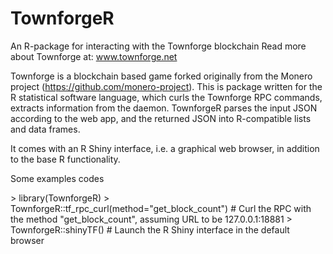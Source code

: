 # TownforgeR
An R-package for interacting with the Townforge blockchain
Read more about Townforge at: www.townforge.net

Townforge is a blockchain based game forked originally from the Monero project (https://github.com/monero-project).
This is package written for the R statistical software language, which curls the Townforge RPC commands, extracts information from the daemon. 
TownforgeR parses the input JSON according to the web app, and the returned JSON into R-compatible lists and data frames.

It comes with an R Shiny interface, i.e. a graphical web browser, in addition to the base R functionality.

Some examples codes

\> library(TownforgeR)
\> TownforgeR::tf_rpc_curl(method="get_block_count") # Curl the RPC with the method "get_block_count", assuming URL to be 127.0.0.1:18881
\> TownforgeR::shinyTF() # Launch the R Shiny interface in the default browser
